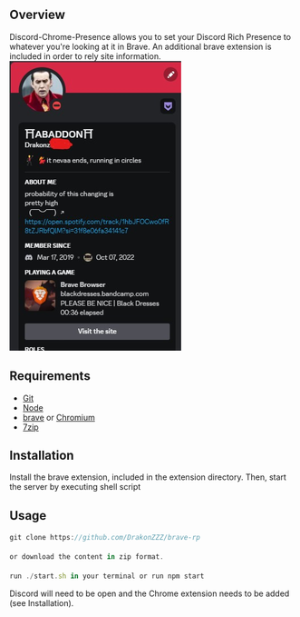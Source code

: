## Overview

Discord-Chrome-Presence allows you to set your Discord Rich Presence to whatever you're looking at it in Brave. An additional brave extension is included in order to rely site information.
![heh](https://github.com/DrakonZZZ/brave-rpc/blob/1e2e6200d44335d78ff252f1eee83c3c089679bd/Active%20RPC%20image.jpg)
## Requirements

- [Git](https://git-scm.com/)
- [Node](https://nodejs.org/en/)
- [brave](https://brave.com) or [Chromium](https://www.chromium.org/getting-involved/download-chromium)
- [7zip](https://www.7-zip.org)

## Installation

Install the brave extension, included in the extension directory. Then, start the server by executing shell script 

## Usage
```javascript
git clone https://github.com/DrakonZZZ/brave-rp 

or download the content in zip format.

run ./start.sh in your terminal or run npm start
```


Discord will need to be open and the Chrome extension needs to be added (see Installation).
